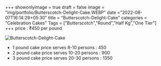 +++
showonlyimage = true
draft = false
image = "img/portfolio/Butterscotch-Delight-Cake.WEBP"
date ="2022-08-07T16:14:29+05:30"
title = "Butterscotch-Delight-Cake"
categories = "Celebration Cakes"
Tags = ["Butterscotch","Round","Half Kg","One Tier"]
+++
price : ₹450 per pound
<!--more-->
![Butterscotch-Delight-Cake](/img/portfolio/Butterscotch-Delight-Cake.WEBP)
* 1 pound cake price serves 8-10 persons : 450
* 2 pound cake price serves 10-20 persons : 900
* 3 pound cake price serves 20-30 persons : 1350
